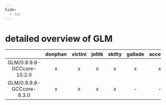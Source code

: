 ```yaml
---
hide:
  - toc
---
```


detailed overview of GLM
========================

| |donphan|victini|joltik|skitty|gallade|accelgor|swalot|doduo|
| :---: | :---: | :---: | :---: | :---: | :---: | :---: | :---: | :---: |
|GLM/0.9.9.8-GCCcore-10.2.0|x|x|x|x|x|x|x|x|
|GLM/0.9.9.8-GCCcore-8.3.0|x|x|x|x|-|-|x|x|
